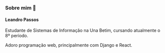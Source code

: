 ### Sobre mim 👋

#### Leandro Passos

Estudante de Sistemas de Informação na Una Betim, cursando atualmente o 8º período.

Adoro programação web, principalmente com Django e React.
